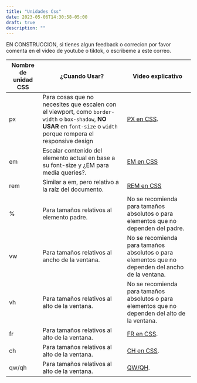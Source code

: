```yaml
---
title: "Unidades Css"
date: 2023-05-06T14:30:58-05:00
draft: true
description: ""
---
```



EN CONSTRUCCION, si tienes algun feedback o correcion por favor comenta en el video de youtube o tiktok, o escribeme a este correo.


| Nombre de unidad CSS | ¿Cuando Usar? | Video explicativo | 
| --------------------|---------------|------------------|
| px                  | Para cosas que no necesites que escalen con el viewport, como `border-width` o `box-shadow`, **NO USAR** en `font-size` o `width` porque rompera el responsive design | [PX en CSS](https://www.tiktok.com/@craftingcode/video/7227476213734837509). |
| em                  | Escalar contenido del elemento actual en base a su font-size y ¿EM para media queries?. | [EM en CSS](TBD) |
| rem                 | Similar a em, pero relativo a la raíz del documento. | [REM en CSS](https://www.tiktok.com/@craftingcode/video/7227855461100440837) |
| %                   | Para tamaños relativos al elemento padre. | No se recomienda para tamaños absolutos o para elementos que no dependen del padre. |
| vw                  | Para tamaños relativos al ancho de la ventana. | No se recomienda para tamaños absolutos o para elementos que no dependen del ancho de la ventana. |
| vh                  | Para tamaños relativos al alto de la ventana. | No se recomienda para tamaños absolutos o para elementos que no dependen del alto de la ventana. |
| fr                  | Para tamaños relativos al alto de la ventana. | [FR en CSS](https://www.tiktok.com/@craftingcode/video/7227102345446837509). |
| ch                  | Para tamaños relativos al alto de la ventana. | [CH en CSS](https://www.tiktok.com/@craftingcode/video/7226754225395551493). |
| qw/qh                  | Para tamaños relativos al alto de la ventana. | [QW/QH](https://www.tiktok.com/@craftingcode/video/71562735914435412540). |





